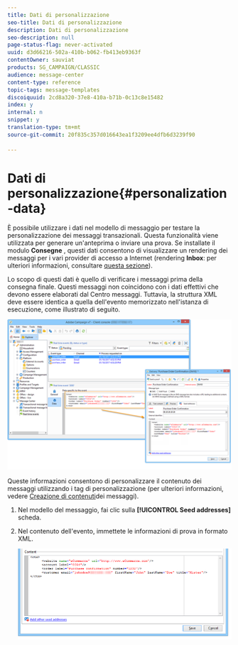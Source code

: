 ```yaml
---
title: Dati di personalizzazione
seo-title: Dati di personalizzazione
description: Dati di personalizzazione
seo-description: null
page-status-flag: never-activated
uuid: d3d66216-502a-410b-b062-fb413eb9363f
contentOwner: sauviat
products: SG_CAMPAIGN/CLASSIC
audience: message-center
content-type: reference
topic-tags: message-templates
discoiquuid: 2cd8a320-37e8-410a-b71b-0c13c8e15482
index: y
internal: n
snippet: y
translation-type: tm+mt
source-git-commit: 20f835c357d016643ea1f3209ee4dfb6d3239f90

---
```



# Dati di personalizzazione{#personalization-data}

È possibile utilizzare i dati nel modello di messaggio per testare la personalizzazione dei messaggi transazionali. Questa funzionalità viene utilizzata per generare un&#39;anteprima o inviare una prova. Se installate il modulo **Consegne** , questi dati consentono di visualizzare un rendering dei messaggi per i vari provider di accesso a Internet (rendering **Inbox**: per ulteriori informazioni, consultare [questa sezione](../../delivery/using/about-deliverability.md)).

Lo scopo di questi dati è quello di verificare i messaggi prima della consegna finale. Questi messaggi non coincidono con i dati effettivi che devono essere elaborati dal Centro messaggi. Tuttavia, la struttura XML deve essere identica a quella dell&#39;evento memorizzato nell&#39;istanza di esecuzione, come illustrato di seguito.

![](assets/messagecenter_create_custo_006.png)

Queste informazioni consentono di personalizzare il contenuto dei messaggi utilizzando i tag di personalizzazione (per ulteriori informazioni, vedere [Creazione di contenuti](../../message-center/using/creating-message-content.md)dei messaggi).

1. Nel modello del messaggio, fai clic sulla **[!UICONTROL Seed addresses]** scheda.
1. Nel contenuto dell&#39;evento, immettete le informazioni di prova in formato XML.

   ![](assets/messagecenter_create_custo_001.png)

